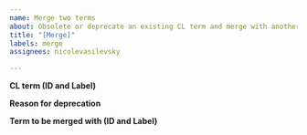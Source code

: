```yaml
---
name: Merge two terms
about: Obsolete or deprecate an existing CL term and merge with another CL term. Note - please use the 'obsolete' template if you would like to obsolete a term without merging it/replacing it with another existing CL term.
title: "[Merge]"
labels: merge
assignees: nicolevasilevsky

---
```


**CL term (ID and Label)**


**Reason for deprecation**


**Term to be merged with (ID and Label)**
